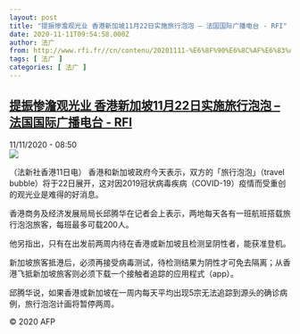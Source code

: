 ```yaml
---
layout: post
title: "提振惨澹观光业 香港新加坡11月22日实施旅行泡泡 – 法国国际广播电台 - RFI"
date: 2020-11-11T09:54:58.000Z
author: 法广
from: http://www.rfi.fr//cn/contenu/20201111-%E6%8F%90%E6%8C%AF%E6%83%A8%E6%BE%B9%E8%A7%82%E5%85%89%E4%B8%9A-%E9%A6%99%E6%B8%AF%E6%96%B0%E5%8A%A0%E5%9D%A111%E6%9C%8822%E6%97%A5%E5%AE%9E%E6%96%BD%E6%97%85%E8%A1%8C%E6%B3%A1%E6%B3%A1
tags: [ 法广 ]
categories: [ 法广 ]
---
```

<!--1605088498000-->
[提振惨澹观光业 香港新加坡11月22日实施旅行泡泡 – 法国国际广播电台 - RFI](http://www.rfi.fr//cn/contenu/20201111-%E6%8F%90%E6%8C%AF%E6%83%A8%E6%BE%B9%E8%A7%82%E5%85%89%E4%B8%9A-%E9%A6%99%E6%B8%AF%E6%96%B0%E5%8A%A0%E5%9D%A111%E6%9C%8822%E6%97%A5%E5%AE%9E%E6%96%BD%E6%97%85%E8%A1%8C%E6%B3%A1%E6%B3%A1)
------

<div>
<div>11/11/2020 - 08:50</div><img src="https://s.rfi.fr/media/display/c0a62046-23f9-11eb-92cc-005056bf87d6/w:310/p:16x9/int0004b.201111155002.jpg"><div class="t-content__body u-clearfix">            <p>（法新社香港11日电）    香港和新加坡政府今天表示，双方的「旅行泡泡」（travel bubble）将于22日展开，这对因2019冠状病毒疾病（COVID-19）疫情而受重创的观光业是难得的好消息。</p><p>    香港商务及经济发展局局长邱腾华在记者会上表示，两地每天各有一班航班搭载旅行泡泡旅客，每班最多可载200人。</p><p>    他另指出，只有在出发前两周内待在香港或新加坡且检测呈阴性者，能获准登机。</p><p>    新加坡旅客抵港后，必须再接受病毒测试，待检测结果为阴性才可免去隔离；从香港飞抵新加坡旅客则必须下载一个接触者追踪的应用程式（app）。</p><p>    邱腾华说，如果香港或新加坡在一周内每天平均出现5宗无法追踪到源头的确诊病例，旅行泡泡计画将暂停两周。</p>            <p class="t-copyright">© 2020 AFP</p>        </div>
</div>
